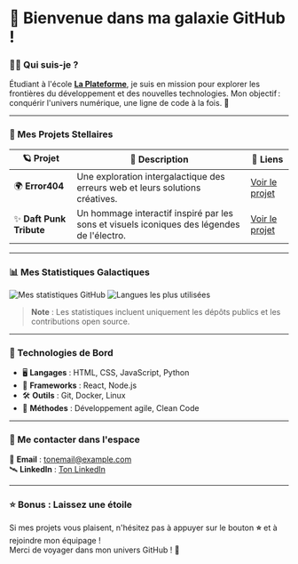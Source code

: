 # 🌌 Bienvenue dans ma galaxie GitHub !

### 👨‍🚀 Qui suis-je ?
Étudiant à l'école **[La Plateforme](https://laplateforme.io/)**, je suis en mission pour explorer les frontières du développement et des nouvelles technologies. Mon objectif : conquérir l'univers numérique, une ligne de code à la fois. 🚀

---

### 🌟 Mes Projets Stellaires

| 🪐 Projet               | 🌠 Description                                                                                  | 🔗 Liens                                                  |
|-------------------------|------------------------------------------------------------------------------------------------|----------------------------------------------------------|
| 🌍 **Error404**          | Une exploration intergalactique des erreurs web et leurs solutions créatives.                  | [Voir le projet](#)                                      |
| ✨ **Daft Punk Tribute** | Un hommage interactif inspiré par les sons et visuels iconiques des légendes de l'électro.     | [Voir le projet](#)                                      |

---

### 📊 Mes Statistiques Galactiques

![Mes statistiques GitHub](https://github-readme-stats.vercel.app/api?username=sofian-boubahri&show_icons=true&theme=radical&count_private=true) ![Langues les plus utilisées](https://github-readme-stats.vercel.app/api/top-langs/?username=sofian-boubahri&layout=compact&theme=radical)  

> **Note** : Les statistiques incluent uniquement les dépôts publics et les contributions open source.

---

### 🔧 Technologies de Bord
- 🖥️ **Langages** : HTML, CSS, JavaScript, Python  
- 🚀 **Frameworks** : React, Node.js  
- 🛠️ **Outils** : Git, Docker, Linux  
- 🌌 **Méthodes** : Développement agile, Clean Code  

---

### 👾 Me contacter dans l'espace
📡 **Email** : [tonemail@example.com](mailto:tonemail@example.com)  
🛰️ **LinkedIn** : [Ton LinkedIn](https://www.linkedin.com/in/ton-profil)  

---

### ⭐ Bonus : Laissez une étoile
Si mes projets vous plaisent, n'hésitez pas à appuyer sur le bouton **⭐** et à rejoindre mon équipage !  
Merci de voyager dans mon univers GitHub ! 🌟
